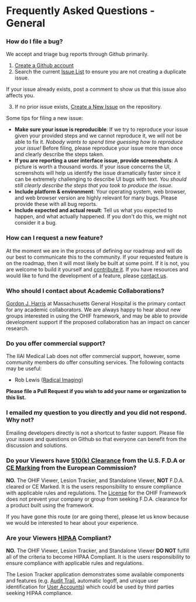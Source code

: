 # Frequently Asked Questions - General
### How do I file a bug?
We accept and triage bug reports through Github primarily.
1. [Create a Github account](https://github.com/join)
2. Search the current [Issue List](https://github.com/OHIF/Viewers/issues) to ensure you are not creating a duplicate issue.

  If your issue already exists, post a comment to show us that this issue also affects you.

3. If no prior issue exists, [Create a New Issue](https://github.com/OHIF/Viewers/issues/new) on the repository.

Some tips for filing a new issue:
* **Make sure your issue is reproducible**: If we try to reproduce your issue given your provided steps and we cannot reproduce it, we will not be able to fix it. *Nobody wants to spend time guessing how to reproduce your issue!* Before filing, please reproduce your issue more than once and clearly describe the steps taken.
* **If you are reporting a user interface issue, provide screenshots**: A picture is worth a thousand words. If your issue concerns the UI, screenshots will help us identify the issue dramatically faster since it can be extremely challenging to describe UI bugs with text. *You should still clearly describe the steps that you took to produce the issue*.
* **Include platform & environment**: Your operating system, web browser, and web browser version are highly relevant for many bugs. Please provide these with all bug reports.
* **Include expected and actual result**: Tell us what you expected to happen, and what actually happened. If you don't do this, we might not consider it a bug.

### How can I request a new feature?

At the moment we are in the process of defining our roadmap and will do our best to communicate this to the community. If your requested feature is on the roadmap, then it will most likely be built at some point. If it is not, you are welcome to build it yourself and [contribute it](../contributing.md). If you have resources and would like to fund the development of a feature, please [contact us](http://www.ohif.org).

### Who should I contact about Academic Collaborations?

[Gordon J. Harris](http://www.dfhcc.harvard.edu/insider/member-detail/member/gordon-j-harris-phd/) at Massachusetts General Hospital is the primary contact for any academic collaborators. We are always happy to hear about new groups interested in using the OHIF framework, and may be able to provide development support if the proposed collaboration has an impact on cancer research.

### Do you offer commercial support?

The IIAI Medical Lab does not offer commercial support, however, some community members do offer consulting services. The following contacts may be useful:

* Rob Lewis ([Radical Imaging](http://radicalimaging.com/))

**Please file a Pull Request if you wish to add your name or organization to this list.**

### I emailed my question to you directly and you did not respond. Why not?

Emailing developers directly is not a shortcut to faster support. Please file your issues and questions on Github so that everyone can benefit from the discussion and solutions.

### Do your Viewers have [510(k) Clearance](https://www.fda.gov/MedicalDevices/DeviceRegulationandGuidance/HowtoMarketYourDevice/PremarketSubmissions/PremarketNotification510k/) from the U.S. F.D.A or [CE Marking](https://ec.europa.eu/growth/single-market/ce-marking_en) from the European Commission?

**NO.** The OHIF Viewer, Lesion Tracker, and Standalone Viewer, **NOT** F.D.A. cleared or CE Marked. It is the users responsibility to ensure compliance with applicable rules and regulations. The [License](https://github.com/OHIF/Viewers/blob/master/LICENSE) for the OHIF Framework does not prevent your company or group from seeking F.D.A. clearance for a product built using the framework.

If you have gone this route (or are going there), please let us know because we would be interested to hear about your experience.

### Are your Viewers [HIPAA](https://en.wikipedia.org/wiki/Health_Insurance_Portability_and_Accountability_Act) Compliant?

**NO.** The OHIF Viewer, Lesion Tracker, and Standalone Viewer **DO NOT** fulfill all of the criteria to become HIPAA Compliant. It is the users responsibility to ensure compliance with applicable rules and regulations.

The Lesion Tracker application demonstrates some available components and features (e.g. [Audit Trail](../lesion-tracker/audit-trail.md), automatic logoff, and unique user identification for [User Accounts](../lesion-tracker/user-accounts.md)) which could be used by third parties seeking HIPAA compliance.
